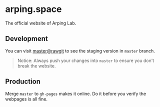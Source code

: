 # arping.space

The official website of Arping Lab.

## Development

You can visit [master@rawgit](https://rawgit.com/arping-lab/arping.space/master/) to see the staging version in `master` branch.

> Notice: Always push your changes into `master` to ensure you don't break the website.

## Production

Merge `master` to `gh-pages` makes it online. Do it before you verify the webpages is all fine.
